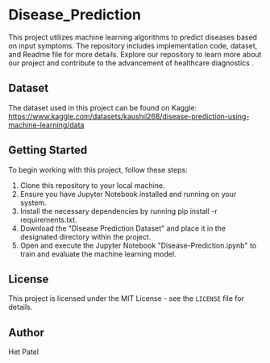 # Disease_Prediction
This project utilizes machine learning algorithms to predict diseases based on input symptoms. The repository includes implementation code, dataset, and Readme file for more details. Explore our repository to learn more about our project and contribute to the advancement of healthcare diagnostics .

## Dataset
The dataset used in this project can be found on Kaggle: https://www.kaggle.com/datasets/kaushil268/disease-prediction-using-machine-learning/data


## Getting Started
To begin working with this project, follow these steps:

1. Clone this repository to your local machine.
2. Ensure you have Jupyter Notebook installed and running on your system.
3. Install the necessary dependencies by running pip install -r requirements.txt.
4. Download the "Disease Prediction Dataset" and place it in the designated directory within the project.
5. Open and execute the Jupyter Notebook "Disease-Prediction.ipynb" to train and evaluate the machine learning model.


## License

This project is licensed under the MIT License - see the `LICENSE` file for details.

## Author

Het Patel

